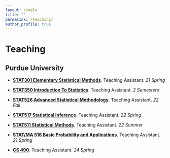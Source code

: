 ```yaml
---
layout: single
title: ""
permalink: /teaching/
author_profile: true
---
```

# <i class="fa fa-fw fa-edit"></i> Teaching #
## Purdue University

- [**STAT301 Elementary Statistical Methods**](https://www.purdue.edu/registrar/legacy/Home/Course/19R0PA2CZ5S8T1JTLB80). Teaching Assistant. _21 Spring_
  
- [**STAT350 Introduction To Statistics**](https://catalog.purdue.edu/preview_course_nopop.php?catoid=7&coid=54357). Teaching Assistant. _2 Semesters_

- [**STAT526 Advanced Statistical Methodology**](https://www.stat.purdue.edu/~chong/stat526/). Teaching Assistant. _22 Fall_

- [**STAT517 Statistical Inference**](https://www.stat.purdue.edu/~tlzhang/stat517/syl517.html). Teaching Assistant. _22 Spring_

- [**STAT511 Statistical Methods**](https://www.stat.purdue.edu/academic_programs/graduate/grad_course_desc.php). Teaching Assistant. _22 Summer_

- [**STAT/MA 516 Basic Probability and Applications**](https://selfservice.mypurdue.purdue.edu/prod/bwckctlg.p_disp_course_detail?cat_term_in=202010&subj_code_in=STAT&crse_numb_in=51600). Teaching Assistant. _21 Spring_

- [**CS 490**](https://www.cs.purdue.edu/homes/jhonorio/22spring-cs49000dsc.html). Teaching Assistant. _24 Spring_




<!--
{% include base_path %}
{% for post in site.teaching reversed %}
  {% include archive-single.html %}
{% endfor %}
-->
